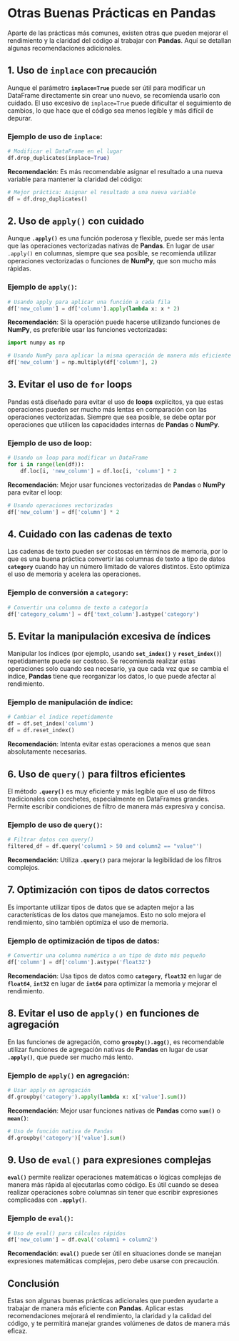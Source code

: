 # Otras Buenas Prácticas en Pandas

Aparte de las prácticas más comunes, existen otras que pueden mejorar el rendimiento y la claridad del código al trabajar con **Pandas**. Aquí se detallan algunas recomendaciones adicionales.

## **1. Uso de `inplace` con precaución**

Aunque el parámetro **`inplace=True`** puede ser útil para modificar un DataFrame directamente sin crear uno nuevo, se recomienda usarlo con cuidado. El uso excesivo de `inplace=True` puede dificultar el seguimiento de cambios, lo que hace que el código sea menos legible y más difícil de depurar.

### Ejemplo de uso de `inplace`:

```python
# Modificar el DataFrame en el lugar
df.drop_duplicates(inplace=True)
```

**Recomendación**: Es más recomendable asignar el resultado a una nueva variable para mantener la claridad del código:

```python
# Mejor práctica: Asignar el resultado a una nueva variable
df = df.drop_duplicates()
```

## **2. Uso de `apply()` con cuidado**

Aunque **`.apply()`** es una función poderosa y flexible, puede ser más lenta que las operaciones vectorizadas nativas de **Pandas**. En lugar de usar `.apply()` en columnas, siempre que sea posible, se recomienda utilizar operaciones vectorizadas o funciones de **NumPy**, que son mucho más rápidas.

### Ejemplo de `apply()`:

```python
# Usando apply para aplicar una función a cada fila
df['new_column'] = df['column'].apply(lambda x: x * 2)
```

**Recomendación**: Si la operación puede hacerse utilizando funciones de **NumPy**, es preferible usar las funciones vectorizadas:

```python
import numpy as np

# Usando NumPy para aplicar la misma operación de manera más eficiente
df['new_column'] = np.multiply(df['column'], 2)
```

## **3. Evitar el uso de `for` loops**

Pandas está diseñado para evitar el uso de **loops** explícitos, ya que estas operaciones pueden ser mucho más lentas en comparación con las operaciones vectorizadas. Siempre que sea posible, se debe optar por operaciones que utilicen las capacidades internas de **Pandas** o **NumPy**.

### Ejemplo de uso de loop:

```python
# Usando un loop para modificar un DataFrame
for i in range(len(df)):
    df.loc[i, 'new_column'] = df.loc[i, 'column'] * 2
```

**Recomendación**: Mejor usar funciones vectorizadas de **Pandas** o **NumPy** para evitar el loop:

```python
# Usando operaciones vectorizadas
df['new_column'] = df['column'] * 2
```

## **4. Cuidado con las cadenas de texto**

Las cadenas de texto pueden ser costosas en términos de memoria, por lo que es una buena práctica convertir las columnas de texto a tipo de datos **`category`** cuando hay un número limitado de valores distintos. Esto optimiza el uso de memoria y acelera las operaciones.

### Ejemplo de conversión a `category`:

```python
# Convertir una columna de texto a categoría
df['category_column'] = df['text_column'].astype('category')
```

## **5. Evitar la manipulación excesiva de índices**

Manipular los índices (por ejemplo, usando **`set_index()`** y **`reset_index()`**) repetidamente puede ser costoso. Se recomienda realizar estas operaciones solo cuando sea necesario, ya que cada vez que se cambia el índice, **Pandas** tiene que reorganizar los datos, lo que puede afectar al rendimiento.

### Ejemplo de manipulación de índice:

```python
# Cambiar el índice repetidamente
df = df.set_index('column')
df = df.reset_index()
```

**Recomendación**: Intenta evitar estas operaciones a menos que sean absolutamente necesarias.

## **6. Uso de `query()` para filtros eficientes**

El método **`.query()`** es muy eficiente y más legible que el uso de filtros tradicionales con corchetes, especialmente en DataFrames grandes. Permite escribir condiciones de filtro de manera más expresiva y concisa.

### Ejemplo de uso de `query()`:

```python
# Filtrar datos con query()
filtered_df = df.query('column1 > 50 and column2 == "value"')
```

**Recomendación**: Utiliza **`.query()`** para mejorar la legibilidad de los filtros complejos.

## **7. Optimización con tipos de datos correctos**

Es importante utilizar tipos de datos que se adapten mejor a las características de los datos que manejamos. Esto no solo mejora el rendimiento, sino también optimiza el uso de memoria.

### Ejemplo de optimización de tipos de datos:

```python
# Convertir una columna numérica a un tipo de dato más pequeño
df['column'] = df['column'].astype('float32')
```

**Recomendación**: Usa tipos de datos como **`category`**, **`float32`** en lugar de **`float64`**, **`int32`** en lugar de **`int64`** para optimizar la memoria y mejorar el rendimiento.

## **8. Evitar el uso de `apply()` en funciones de agregación**

En las funciones de agregación, como **`groupby().agg()`**, es recomendable utilizar funciones de agregación nativas de **Pandas** en lugar de usar **`.apply()`**, que puede ser mucho más lento.

### Ejemplo de `apply()` en agregación:

```python
# Usar apply en agregación
df.groupby('category').apply(lambda x: x['value'].sum())
```

**Recomendación**: Mejor usar funciones nativas de **Pandas** como **`sum()`** o **`mean()`**:

```python
# Uso de función nativa de Pandas
df.groupby('category')['value'].sum()
```

## **9. Uso de `eval()` para expresiones complejas**

**`eval()`** permite realizar operaciones matemáticas o lógicas complejas de manera más rápida al ejecutarlas como código. Es útil cuando se desea realizar operaciones sobre columnas sin tener que escribir expresiones complicadas con **`.apply()`**.

### Ejemplo de `eval()`:

```python
# Uso de eval() para cálculos rápidos
df['new_column'] = df.eval('column1 + column2')
```

**Recomendación**: **`eval()`** puede ser útil en situaciones donde se manejan expresiones matemáticas complejas, pero debe usarse con precaución.

## **Conclusión**

Estas son algunas buenas prácticas adicionales que pueden ayudarte a trabajar de manera más eficiente con **Pandas**. Aplicar estas recomendaciones mejorará el rendimiento, la claridad y la calidad del código, y te permitirá manejar grandes volúmenes de datos de manera más eficaz.
